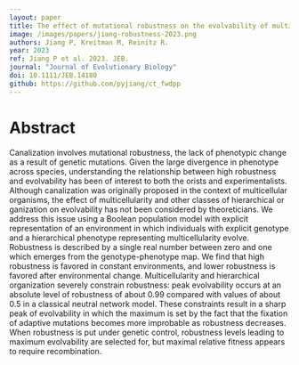 ```yaml
---
layout: paper
title: The effect of mutational robustness on the evolvability of multicellular organisms and eukaryotic cells
image: /images/papers/jiang-robustness-2023.png
authors: Jiang P, Kreitman M, Reinitz R. 
year: 2023
ref: Jiang P et al. 2023. JEB.
journal: "Journal of Evolutionary Biology"
doi: 10.1111/JEB.14180
github: https://github.com/pyjiang/ct_fwdpp
---
```


# Abstract

Canalization involves mutational robustness, the lack of phenotypic change as a result of
genetic mutations. Given the large divergence in phenotype across species, understanding
the relationship between high robustness and evolvability has been of interest to both the
orists and experimentalists. Although canalization was originally proposed in the context
of multicellular organisms, the effect of multicellularity and other classes of hierarchical or
ganization on evolvability has not been considered by theoreticians. We address this issue
using a Boolean population model with explicit representation of an environment in which
individuals with explicit genotype and a hierarchical phenotype representing multicellularity
evolve. Robustness is described by a single real number between zero and one which emerges
from the genotype-phenotype map. We find that high robustness is favored in constant
environments, and lower robustness is favored after environmental change. Multicellularity
and hierarchical organization severely constrain robustness: peak evolvability occurs at an
absolute level of robustness of about 0.99 compared with values of about 0.5 in a classical
neutral network model. These constraints result in a sharp peak of evolvability in which the
maximum is set by the fact that the fixation of adaptive mutations becomes more improbable
 as robustness decreases. When robustness is put under genetic control, robustness levels
leading to maximum evolvability are selected for, but maximal relative fitness appears to
require recombination.
